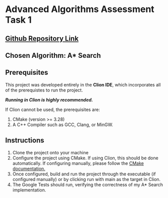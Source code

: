# Advanced Algorithms Assessment Task 1

## [Github Repository Link](https://github.com/byro23/Advanced_Algorithms_AT1)

## Chosen Algorithm: A* Search
 
## Prerequisites

This project was developed entirely in the **Clion IDE**, which incorporates all of the prerequistes to run the project. 

***Running in Clion is highly recommended.***

If Clion cannot be used, the prerequisites are:

1. CMake (version >= 3.28)
2. A C++ Compiler such as GCC, Clang, or MinGW.

## Instructions

1. Clone the project onto your machine
2. Configure the project using CMake. If using Clion, this should be done automatically. If configuring manually, please follow the [CMake documentation.](https://cmake.org/cmake/help/latest/guide/tutorial/index.html)
3. Once configured, build and run the project through the executable (if configured manually) or by clicking run with main as the target in Clion.
4. The Google Tests should run, verifying the correctness of my A* Search implementation.
